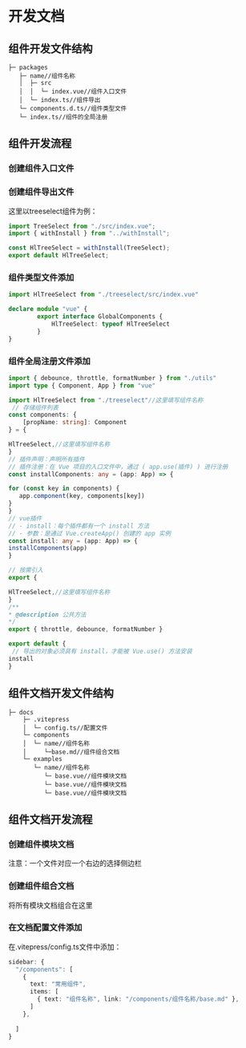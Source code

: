 # 开发文档

## 组件开发文件结构

```
├─ packages
   ├─ name//组件名称
   │  ├─ src
   │  │  └─ index.vue//组件入口文件
   │  └─ index.ts//组件导出
   └─ components.d.ts//组件类型文件
   └─ index.ts//组件的全局注册
```

## 组件开发流程

### 创建组件入口文件

### 创建组件导出文件

这里以treeselect组件为例：

```typescript
import TreeSelect from "./src/index.vue";
import { withInstall } from "../withInstall";

const HlTreeSelect = withInstall(TreeSelect);
export default HlTreeSelect;
```

### 组件类型文件添加

```typescript
import HlTreeSelect from "./treeselect/src/index.vue"

declare module "vue" {
        export interface GlobalComponents {
            HlTreeSelect: typeof HlTreeSelect
        }
}
```

### 组件全局注册文件添加

```typescript
import { debounce, throttle, formatNumber } from "./utils"
import type { Component, App } from "vue"

import HlTreeSelect from "./treeselect"//这里填写组件名称
 // 存储组件列表
const components: {
    [propName: string]: Component
} = {

HlTreeSelect,//这里填写组件名称
}
// 插件声明：声明所有插件
// 插件注册：在 Vue 项目的入口文件中，通过 ( app.use(插件) ) 进行注册
const installComponents: any = (app: App) => {

for (const key in components) {
   app.component(key, components[key])
}
}
// vue插件
// - install：每个插件都有一个 install 方法
// - 参数：是通过 Vue.createApp() 创建的 app 实例
const install: any = (app: App) => {
installComponents(app)
}

// 按需引入
export {

HlTreeSelect,//这里填写组件名称
}
/**
* @description 公共方法
*/
export { throttle, debounce, formatNumber }

export default {
 // 导出的对象必须具有 install，才能被 Vue.use() 方法安装
install
}
```

## 组件文档开发文件结构

```
├─ docs
    ├─ .vitepress
    │  └─ config.ts//配置文件
    └─ components
    │  └─ name//组件名称
    │     └─base.md//组件组合文档
    └─ examples
       └─ name//组件名称
          └─ base.vue//组件模块文档
          └─ base.vue//组件模块文档
          └─ base.vue//组件模块文档
```

## 组件文档开发流程

### 创建组件模块文档

注意：一个文件对应一个右边的选择侧边栏

### 创建组件组合文档

将所有模块文档组合在这里

### 在文档配置文件添加

在.vitepress/config.ts文件中添加：

```typescript
sidebar: {
  "/components": [
    {
      text: "常用组件",
      items: [
        { text: "组件名称", link: "/components/组件名称/base.md" },
      ]
    },
   
  ]
}
```